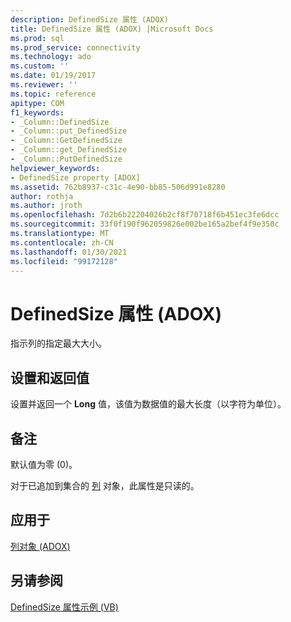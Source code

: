 ```yaml
---
description: DefinedSize 属性 (ADOX)
title: DefinedSize 属性 (ADOX) |Microsoft Docs
ms.prod: sql
ms.prod_service: connectivity
ms.technology: ado
ms.custom: ''
ms.date: 01/19/2017
ms.reviewer: ''
ms.topic: reference
apitype: COM
f1_keywords:
- _Column::DefinedSize
- _Column::put_DefinedSize
- _Column::GetDefinedSize
- _Column::get_DefinedSize
- _Column::PutDefinedSize
helpviewer_keywords:
- DefinedSize property [ADOX]
ms.assetid: 762b8937-c31c-4e90-bb85-506d991e8280
author: rothja
ms.author: jroth
ms.openlocfilehash: 7d2b6b22204026b2cf8f70718f6b451ec3fe6dcc
ms.sourcegitcommit: 33f0f190f962059826e002be165a2bef4f9e350c
ms.translationtype: MT
ms.contentlocale: zh-CN
ms.lasthandoff: 01/30/2021
ms.locfileid: "99172128"
---
```

# <a name="definedsize-property-adox"></a>DefinedSize 属性 (ADOX)
指示列的指定最大大小。  
  
## <a name="settings-and-return-values"></a>设置和返回值  
 设置并返回一个 **Long** 值，该值为数据值的最大长度（以字符为单位）。  
  
## <a name="remarks"></a>备注  
 默认值为零 (0)。  
  
 对于已追加到集合的 [列](./column-object-adox.md) 对象，此属性是只读的。  
  
## <a name="applies-to"></a>应用于  
 [列对象 (ADOX)](./column-object-adox.md)  
  
## <a name="see-also"></a>另请参阅  
 [DefinedSize 属性示例 (VB)](./definedsize-property-example-vb.md)
